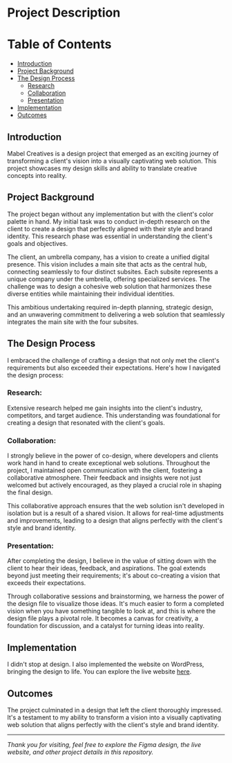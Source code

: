 # Project Description

# Table of Contents

- [Introduction](#introduction)
- [Project Background](#project-background)
- [The Design Process](#the-design-process)
  - [Research](#research)
  - [Collaboration](#collaboration)
  - [Presentation](#presentation)
- [Implementation](#implementation)
- [Outcomes](#outcomes)

## Introduction
Mabel Creatives is a design project that emerged as an exciting journey of transforming a client's vision into a visually captivating web solution. This project showcases my design skills and ability to translate creative concepts into reality.

## Project Background
The project began without any implementation but with the client's color palette in hand. My initial task was to conduct in-depth research on the client to create a design that perfectly aligned with their style and brand identity. This research phase was essential in understanding the client's goals and objectives.

The client, an umbrella company, has a vision to create a unified digital presence. This vision includes a main site that acts as the central hub, connecting seamlessly to four distinct subsites. Each subsite represents a unique company under the umbrella, offering specialized services. The challenge was to design a cohesive web solution that harmonizes these diverse entities while maintaining their individual identities.

This ambitious undertaking required in-depth planning, strategic design, and an unwavering commitment to delivering a web solution that seamlessly integrates the main site with the four subsites.

## The Design Process
I embraced the challenge of crafting a design that not only met the client's requirements but also exceeded their expectations. Here's how I navigated the design process:

### Research:
Extensive research helped me gain insights into the client's industry, competitors, and target audience. This understanding was foundational for creating a design that resonated with the client's goals.

### Collaboration:
I strongly believe in the power of co-design, where developers and clients work hand in hand to create exceptional web solutions. Throughout the project, I maintained open communication with the client, fostering a collaborative atmosphere. Their feedback and insights were not just welcomed but actively encouraged, as they played a crucial role in shaping the final design.

This collaborative approach ensures that the web solution isn't developed in isolation but is a result of a shared vision. It allows for real-time adjustments and improvements, leading to a design that aligns perfectly with the client's style and brand identity.

### Presentation:
After completing the design, I believe in the value of sitting down with the client to hear their ideas, feedback, and aspirations. The goal extends beyond just meeting their requirements; it's about co-creating a vision that exceeds their expectations.

Through collaborative sessions and brainstorming, we harness the power of the design file to visualize those ideas. It's much easier to form a completed vision when you have something tangible to look at, and this is where the design file plays a pivotal role. It becomes a canvas for creativity, a foundation for discussion, and a catalyst for turning ideas into reality.

## Implementation
I didn't stop at design. I also implemented the website on WordPress, bringing the design to life. You can explore the live website [here](https://mabelcreatives.com). 

## Outcomes
The project culminated in a design that left the client thoroughly impressed. It's a testament to my ability to transform a vision into a visually captivating web solution that aligns perfectly with the client's style and brand identity.





---

*Thank you for visiting, feel free to explore the Figma design, the live website, and other project details in this repository.*

